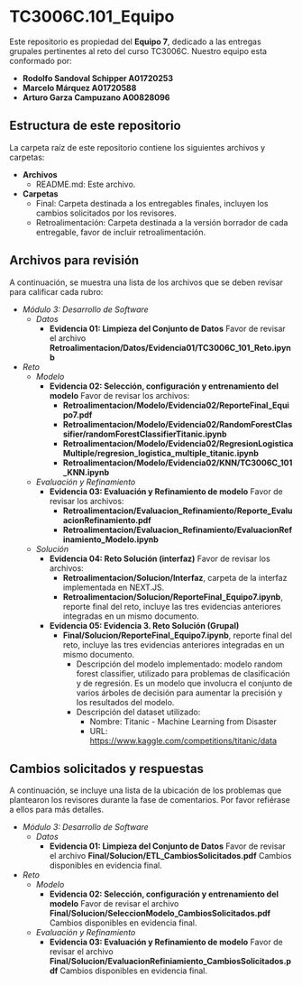 # TC3006C.101_Equipo

Este repositorio es propiedad del **Equipo 7**, dedicado a las entregas grupales pertinentes al reto del curso TC3006C. Nuestro equipo esta conformado por:

* **Rodolfo Sandoval Schipper A01720253**
* **Marcelo Márquez A01720588**
* **Arturo Garza Campuzano A00828096**

## Estructura de este repositorio

La carpeta raíz de este repositorio contiene los siguientes archivos y carpetas:

- **Archivos**
  - README.md: Este archivo.
- **Carpetas**
  - Final: Carpeta destinada a los entregables finales, incluyen los cambios solicitados por los revisores.
  - Retroalimentación: Carpeta destinada a la versión borrador de cada entregable, favor de incluir retroalimentación.

## Archivos para revisión

A continuación, se muestra una lista de los archivos que se deben revisar para calificar cada rubro:

- *Módulo 3: Desarrollo de Software*
  - *Datos*
    - **Evidencia 01: Limpieza del Conjunto de Datos** Favor de revisar el archivo **Retroalimentacion/Datos/Evidencia01/TC3006C_101_Reto.ipynb**
- *Reto*
  - *Modelo*
    - **Evidencia 02: Selección, configuración y entrenamiento del modelo** Favor de revisar los archivos:
       - **Retroalimentacion/Modelo/Evidencia02/ReporteFinal_Equipo7.pdf**
       - **Retroalimentacion/Modelo/Evidencia02/RandomForestClassifier/randomForestClassifierTitanic.ipynb**
       - **Retroalimentacion/Modelo/Evidencia02/RegresionLogisticaMultiple/regresion_logistica_multiple_titanic.ipynb**
       - **Retroalimentacion/Modelo/Evidencia02/KNN/TC3006C_101_KNN.ipynb**
  - *Evaluación y Refinamiento*
    - **Evidencia 03: Evaluación y Refinamiento de modelo** Favor de revisar los archivos:
       - **Retroalimentacion/Evaluacion_Refinamiento/Reporte_EvaluacionRefinamiento.pdf**
       - **Retroalimentacion/Evaluacion_Refinamiento/EvaluacionRefinamiento_Modelo.ipynb**
  - *Solución*
    - **Evidencia 04: Reto Solución (interfaz)** Favor de revisar los archivos:
      - **Retroalimentacion/Solucion/Interfaz**, carpeta de la interfaz implementada en NEXT.JS. 
      - **Retroalimentacion/Solucion/ReporteFinal_Equipo7.ipynb**, reporte final del reto, incluye las tres evidencias anteriores integradas en un mismo documento.
    - **Evidencia 05: Evidencia 3. Reto Solución (Grupal)**
      - **Final/Solucion/ReporteFinal_Equipo7.ipynb**, reporte final del reto, incluye las tres evidencias anteriores integradas en un mismo documento.
          - Descripción del modelo implementado: modelo random forest classifier, utilizado para problemas de clasificación y de regresión. Es un modelo que involucra el conjunto de varios árboles de decisión para aumentar la precisión y los resultados del modelo.
          - Descripción del dataset utilizado:
            - Nombre: Titanic - Machine Learning from Disaster
            - URL: https://www.kaggle.com/competitions/titanic/data

## Cambios solicitados y respuestas

A continuación, se incluye una lista de la ubicación de los problemas que plantearon los revisores durante la fase de comentarios. Por favor refiérase a ellos para más detalles.

- *Módulo 3: Desarrollo de Software*
  - *Datos*
    - **Evidencia 01: Limpieza del Conjunto de Datos**  Favor de revisar el archivo **Final/Solucion/ETL_CambiosSolicitados.pdf** Cambios disponibles en evidencia final.
- *Reto*
  - *Modelo*
    - **Evidencia 02: Selección, configuración y entrenamiento del modelo** Favor de revisar el archivo **Final/Solucion/SeleccionModelo_CambiosSolicitados.pdf** Cambios disponibles en evidencia final.
  - *Evaluación y Refinamiento*
    - **Evidencia 03: Evaluación y Refinamiento de modelo** Favor de revisar el archivo **Final/Solucion/EvaluacionRefiniamiento_CambiosSolicitados.pdf** Cambios disponibles en evidencia final.
